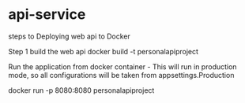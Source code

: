 # api-service

steps to Deploying web api to Docker

Step 1
build the web api 
docker build -t personalapiproject

Run the application from docker container - This will run in production mode, so all configurations will be taken from appsettings.Production

docker run -p 8080:8080 personalapiproject

